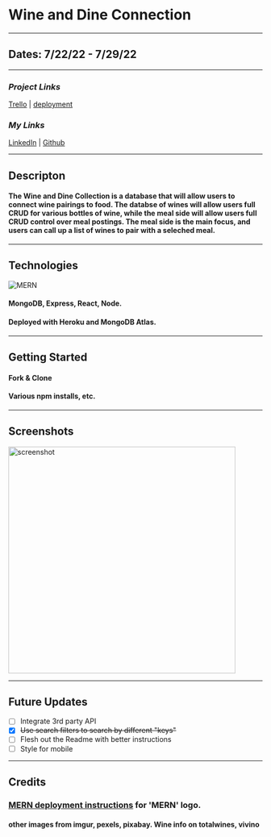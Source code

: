# Wine and Dine Connection

---

## Dates: 7/22/22 - 7/29/22

---

### **_Project Links_**

[Trello](https://trello.com/b/zuqdfUap/project-2-fullstack) | [deployment](https://morning-fjord-87128.herokuapp.com/)

### **_My Links_**

[LinkedIn](https://www.linkedin.com/in/patrick-f-knight/) | [Github](https://www.github.com/pfknight8)

---

## Descripton

#### The Wine and Dine Collection is a database that will allow users to connect wine pairings to food. The databse of wines will allow users full CRUD for various bottles of wine, while the meal side will allow users full CRUD control over meal postings. The meal side is the main focus, and users can call up a list of wines to pair with a seleched meal.

---

## Technologies

![MERN](https://i.morioh.com/139b757e13.png)

#### MongoDB, Express, React, Node.
#### Deployed with Heroku and MongoDB Atlas.

---

## Getting Started

#### Fork & Clone
#### Various npm installs, etc.

---

## Screenshots

<img src="WineandDineScreenshot1" alt="screenshot" width="450"/>

---

## Future Updates

- [ ] Integrate 3rd party API
- [x] ~~Use search filters to search by different "keys"~~
- [ ] Flesh out the Readme with better instructions
- [ ] Style for mobile

---

## Credits

### [MERN deployment instructions](https://github.com/SEI-R-6-21/deployment_MERN) for 'MERN' logo.

#### other images from imgur, pexels, pixabay. Wine info on totalwines, vivino